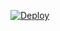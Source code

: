 [![Deploy](https://www.herokucdn.com/deploy/button.svg)](https://heroku.com/deploy?template=https://github.com/sanskaruploader/mega)

